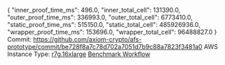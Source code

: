 {
  "inner_proof_time_ms": 496.0,
  "inner_total_cell": 131390.0,
  "outer_proof_time_ms": 336993.0,
  "outer_total_cell": 6773410.0,
  "static_proof_time_ms": 515150.0,
  "static_total_cell": 485926936.0,
  "wrapper_proof_time_ms": 153696.0,
  "wrapper_total_cell": 96488827.0
}
Commit: https://github.com/axiom-crypto/afs-prototype/commit/be728f8a7c78d702a7051d7b9c88a7823f3481a0
AWS Instance Type: [r7g.16xlarge](https://instances.vantage.sh/aws/ec2/r7g.16xlarge)
[Benchmark Workflow](https://github.com/axiom-crypto/afs-prototype/actions/runs/10951561598)
